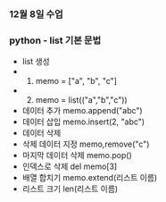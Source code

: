 ### 12월 8일 수업

### python - list 기본 문법


- list 생성
- 1. memo = ["a", "b", "c"]
- 2. memo = list(("a","b","c"))
- 데이터 추가 memo.append("abc")
- 데이터 삽입 memo.insert(2, "abc")
- 데이터 삭제
- 삭제 데이터 지정 memo,remove("c")
- 마지막 데이터 삭제 memo.pop()
- 인덱스로 삭제 del memo[3]
- 배열 합치기 memo.extend(리스트 이름)
- 리스트 크기 len(리스트 이름)